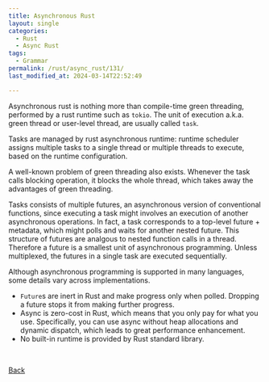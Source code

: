 ```yaml
---
title: Asynchronous Rust
layout: single
categories:
  - Rust
  - Async Rust
tags:
  - Grammar
permalink: /rust/async_rust/131/
last_modified_at: 2024-03-14T22:52:49

---
```


Asynchronous rust is nothing more than compile-time green threading,
performed by a rust runtime such as `tokio`.
The unit of execution a.k.a. green thread or user-level thread,
are usually called `task`.

Tasks are managed by rust asynchronous runtime: runtime scheduler assigns multiple tasks to a single thread or multiple threads to execute, based on the runtime configuration.

A well-known problem of green threading also exists.
Whenever the task calls blocking operation, it blocks the whole thread, which takes away the advantages of green threading.

Tasks consists of multiple futures, an asynchronous version of conventional functions, since executing a task might involves an execution of another asynchronous operations.
In fact, a task corresponds to a top-level future + metadata,
which might polls and waits for another nested future.
This structure of futures are analgous to nested function calls in a thread.
Therefore a future is a smallest unit of asynchronous programming.
Unless multiplexed, the futures in a single task are executed sequentially.

Although asynchronous programming is supported in many languages, some details vary across implementations.

* `Future`s are inert in Rust and make progress only when polled.
Dropping a future stops it from making further progress.
* Async is zero-cost in Rust, which means that you only pay for what you use.
Specifically, you can use async without heap allocations and dynamic dispatch,
which leads to great performance enhancement.
* No built-in runtime is provided by Rust standard library.

<br>

[Back](/rust/async_rust/)